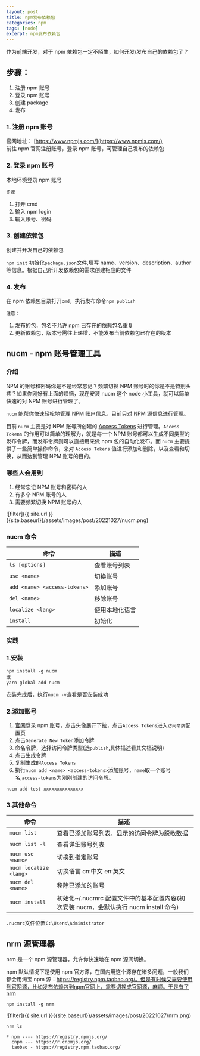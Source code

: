 ```yaml
---
layout: post
title: npm发布依赖包
categories: npm
tags: [node]
excerpt: npm发布依赖包
---
```


作为前端开发，对于 npm 依赖包一定不陌生，如何开发/发布自己的依赖包了？

## 步骤：

1. 注册 npm 账号
2. 登录 npm 账号
3. 创建 package
4. 发布

### 1. 注册 npm 账号

官网地址： [https://www.npmjs.com/](https://www.npmjs.com/)  
前往 npm 官网注册账号，登录 npm 账号，可管理自己发布的依赖包

### 2. 登录 npm 账号

本地环境登录 npm 账号

`步骤`

1. 打开 cmd
2. 输入 npm login
3. 输入账号、密码

### 3. 创建依赖包

创建并开发自己的依赖包

`npm init` 初始化`package.json`文件,填写 name、version、description、author 等信息。根据自己所开发依赖包的需求创建相应的文件

### 4. 发布

在 npm 依赖包目录打开`cmd`，执行发布命令`npm publish`

`注意：`

1. 发布的包，包名不允许 npm 已存在的依赖包名重复
2. 更新依赖包，版本号需往上递增，不能发布当前依赖包已存在的版本

## nucm - npm 账号管理工具

### 介绍

NPM 的账号和密码你是不是经常忘记？频繁切换 NPM 账号时的你是不是特别头疼？如果你刚好有上面的烦恼，现在安装 nucm 这个 node 小工具，就可以简单快速的对 NPM 账号进行管理了。

`nucm` 能帮你快速轻松地管理 NPM 账户信息。目前只对 NPM 源信息进行管理。

目前 `nucm` 主要是对 NPM 账号所创建的 [Access Tokens](https://docs.npmjs.com/about-access-tokens) 进行管理。`Access Tokens` 的作用可以简单的理解为，就是每一个 NPM 账号都可以生成不同类型的发布令牌，而发布令牌则可以直接用来做 npm 包的自动化发布。而 `nucm` 主要提供了一些简单操作命令，来对 `Access Tokens` 值进行添加和删除，以及查看和切换，从而达到管理 NPM 账号的目的。

### 哪些人会用到

1. 经常忘记 NPM 账号和密码的人
2. 有多个 NPM 账号的人
3. 需要频繁切换 NPM 账号的人

![filter]({{ site.url }}{{site.baseurl}}/assets/images/post/20221027/nucm.png)

### nucm 命令

| 命令                         | 描述           |
| ---------------------------- | -------------- |
| `ls [options]`               | 查看账号列表   |
| `use <name>`                 | 切换账号       |
| `add <name> <access-tokens>` | 添加账号       |
| `del <name>`                 | 移除账号       |
| `localize <lang>`            | 使用本地化语言 |
| `install`                    | 初始化         |

### 实践

### 1.安装

```
npm install -g nucm
或
yarn global add nucm
```

安装完成后，执行`nucm -v`查看是否安装成功

### 2.添加账号

1. [官网](https://www.npmjs.com/)登录 npm 账号，点击头像展开下拉，点击`Access Tokens`进入`访问令牌`配置页
2. 点击`Generate New Token`添加令牌
3. 命名令牌，选择访问令牌类型(选`publish`,具体描述看其文档说明)
4. 点击生成令牌
5. 复制生成的`Access Tokens`
6. 执行`nucm add <name> <access-tokens>`添加账号，`name`取一个账号名,`access-tokens`为刚刚创建的访问令牌。

```
nucm add test xxxxxxxxxxxxxxx
```

### 3.其他命令

| 命令                   | 描述                                                                                  |
| ---------------------- | ------------------------------------------------------------------------------------- |
| `mucm list`            | 查看已添加账号列表，显示的访问令牌为脱敏数据                                          |
| `nucm list -l`         | 查看详细账号列表                                                                      |
| `nucm use <name>`      | 切换到指定账号                                                                        |
| `nucm localize <lang>` | 切换语言 cn:中文 en:英文                                                              |
| `nucm del <name>`      | 移除已添加的账号                                                                      |
| `nucm install`         | 初始化~/.nucmrc 配置文件中的基本配置内容(初次安装 nucm，会默认执行 nucm install 命令) |

`.nucmrc`文件位置`C:\Users\Administrator`

## nrm 源管理器

nrm 是一个 npm 源管理器，允许你快速地在 npm 源间切换。

npm 默认情况下是使用 npm 官方源，在国内用这个源存在诸多问题，一般我们都会用淘宝 npm 源：https://registry.npm.taobao.org/。但是有时候又需要使用到官网源，比如发布依赖包到npm官网上，需要切换成官网源，麻烦。于是有了nrm

```
npm install -g nrm
```

![filter]({{ site.url }}{{site.baseurl}}/assets/images/post/20221027/nrm.png)

```
nrm ls

* npm ---- https://registry.npmjs.org/
  cnpm --- https://r.cnpmjs.org/
  taobao - https://registry.npm.taobao.org/
```

